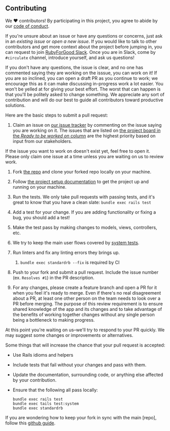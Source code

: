 ## Contributing

We ♥ contributors! By participating in this project, you agree to abide by our [code of conduct](./CODE_OF_CONDUCT).

If you're unsure about an issue or have any questions or concerns, just ask in an *existing issue* or *open a new issue*. If you would like to talk to other contributors and get more context about the project before jumping in, you can request to join [RubyForGood Slack](https://rubyforgood.herokuapp.com/). Once you are in Slack, come by `#circulate` channel, introduce yourself, and ask us questions!

If you don't have any questions, the issue is clear, and no one has commented saying they are working on the isssue, you can work on it! If you are so inclined, you can open a draft PR as you continue to work; we encourage this as it can make discussing in-progress work a lot easier. You won't be yelled at for giving your best effort. The worst that can happen is that you'll be politely asked to change something. We appreciate any sort of contribution and will do our best to guide all contributors toward productive solutions.

Here are the basic steps to submit a pull request:

1. Claim an issue on [our issue tracker](https://github.com/rubyforgood/circulate/issues) by commenting on the issue saying you are working on it. The issues that are listed on [the project board in the _Ready to be worked on_ column](https://github.com/rubyforgood/circulate/projects/4#column-10622874) are the highest priority based on input from our stakeholders.

If the issue you want to work on doesn't exist yet, feel free to open it. Please only claim one issue at a time unless you are waiting on us to review work.

1. Fork [the repo](https://github.com/rubyforgood/circulate) and clone your forked repo locally on your machine.

1. Follow [the project setup documentation](https://github.com/rubyforgood/circulate#developing) to get the project up and running on your machine.

1. Run the tests. We only take pull requests with passing tests, and it's great to know that you have a clean slate: `bundle exec rails test`

1. Add a test for your change. If you are adding functionality or fixing a bug, you should add a test!

1. Make the test pass by making changes to models, views, controllers, etc.

1. We try to keep the main user flows covered by [system tests](https://guides.rubyonrails.org/testing.html#system-testing).

1. Run linters and fix any linting errors they brings up.
   1. `bundle exec standardrb --fix` is required by CI

1. Push to your fork and submit a pull request. Include the issue number (ex. `Resolves #1`) in the PR description.

1. For any changes, please create a feature branch and open a PR for it when you feel it's ready to merge. Even if there's no real disagreement about a PR, at least one other person on the team needs to look over a PR before merging. The purpose of this review requirement is to ensure shared knowledge of the app and its changes and to take advantage of the benefits of working together changes without any single person being a bottleneck to making progress.

At this point you're waiting on us–we'll try to respond to your PR quickly. We may suggest some changes or improvements or alternatives.

Some things that will increase the chance that your pull request is accepted:

* Use Rails idioms and helpers
* Include tests that fail without your changes and pass with them.
* Update the documentation, surrounding code, or anything else affected by your contribution.
* Ensure that the following all pass locally:

  ```
  bundle exec rails test
  bundle exec tails test:system
  bundle exec standardrb
  ```

If you are wondering how to keep your fork in sync with the main [repo], follow this [github guide](https://help.github.com/en/github/collaborating-with-issues-and-pull-requests/syncing-a-fork).
